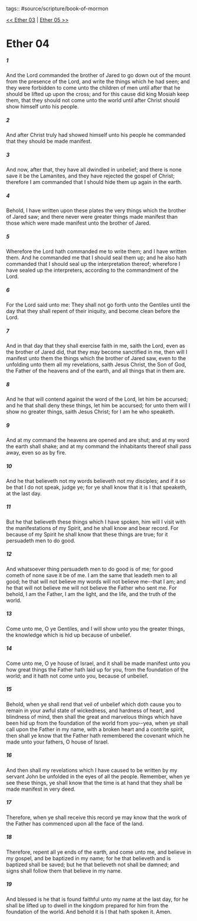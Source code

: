 tags:: #source/scripture/book-of-mormon

[<< Ether 03](/Book_of_Mormon/14_Ether/Ether_03.md) | [Ether 05 >>](/Book_of_Mormon/14_Ether/Ether_05.md)

# Ether 04

##### 1

And the Lord commanded the brother of Jared to go down out of the mount from the presence of the Lord, and write the things which he had seen; and they were forbidden to come unto the children of men until after that he should be lifted up upon the cross; and for this cause did king Mosiah keep them, that they should not come unto the world until after Christ should show himself unto his people.

##### 2

And after Christ truly had showed himself unto his people he commanded that they should be made manifest.

##### 3

And now, after that, they have all dwindled in unbelief; and there is none save it be the Lamanites, and they have rejected the gospel of Christ; therefore I am commanded that I should hide them up again in the earth.

##### 4

Behold, I have written upon these plates the very things which the brother of Jared saw; and there never were greater things made manifest than those which were made manifest unto the brother of Jared.

##### 5

Wherefore the Lord hath commanded me to write them; and I have written them. And he commanded me that I should seal them up; and he also hath commanded that I should seal up the interpretation thereof; wherefore I have sealed up the interpreters, according to the commandment of the Lord.

##### 6

For the Lord said unto me: They shall not go forth unto the Gentiles until the day that they shall repent of their iniquity, and become clean before the Lord.

##### 7

And in that day that they shall exercise faith in me, saith the Lord, even as the brother of Jared did, that they may become sanctified in me, then will I manifest unto them the things which the brother of Jared saw, even to the unfolding unto them all my revelations, saith Jesus Christ, the Son of God, the Father of the heavens and of the earth, and all things that in them are.

##### 8

And he that will contend against the word of the Lord, let him be accursed; and he that shall deny these things, let him be accursed; for unto them will I show no greater things, saith Jesus Christ; for I am he who speaketh.

##### 9

And at my command the heavens are opened and are shut; and at my word the earth shall shake; and at my command the inhabitants thereof shall pass away, even so as by fire.

##### 10

And he that believeth not my words believeth not my disciples; and if it so be that I do not speak, judge ye; for ye shall know that it is I that speaketh, at the last day.

##### 11

But he that believeth these things which I have spoken, him will I visit with the manifestations of my Spirit, and he shall know and bear record. For because of my Spirit he shall know that these things are true; for it persuadeth men to do good.

##### 12

And whatsoever thing persuadeth men to do good is of me; for good cometh of none save it be of me. I am the same that leadeth men to all good; he that will not believe my words will not believe me--that I am; and he that will not believe me will not believe the Father who sent me. For behold, I am the Father, I am the light, and the life, and the truth of the world.

##### 13

Come unto me, O ye Gentiles, and I will show unto you the greater things, the knowledge which is hid up because of unbelief.

##### 14

Come unto me, O ye house of Israel, and it shall be made manifest unto you how great things the Father hath laid up for you, from the foundation of the world; and it hath not come unto you, because of unbelief.

##### 15

Behold, when ye shall rend that veil of unbelief which doth cause you to remain in your awful state of wickedness, and hardness of heart, and blindness of mind, then shall the great and marvelous things which have been hid up from the foundation of the world from you--yea, when ye shall call upon the Father in my name, with a broken heart and a contrite spirit, then shall ye know that the Father hath remembered the covenant which he made unto your fathers, O house of Israel.

##### 16

And then shall my revelations which I have caused to be written by my servant John be unfolded in the eyes of all the people. Remember, when ye see these things, ye shall know that the time is at hand that they shall be made manifest in very deed.

##### 17

Therefore, when ye shall receive this record ye may know that the work of the Father has commenced upon all the face of the land.

##### 18

Therefore, repent all ye ends of the earth, and come unto me, and believe in my gospel, and be baptized in my name; for he that believeth and is baptized shall be saved; but he that believeth not shall be damned; and signs shall follow them that believe in my name.

##### 19

And blessed is he that is found faithful unto my name at the last day, for he shall be lifted up to dwell in the kingdom prepared for him from the foundation of the world. And behold it is I that hath spoken it. Amen.
